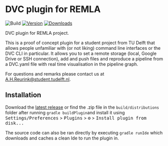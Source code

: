 # DVC plugin for REMLA

![Build](https://github.com/Huntervang/REMLA/workflows/Build/badge.svg)
[![Version](https://img.shields.io/jetbrains/plugin/v/17050-remla.svg)](https://plugins.jetbrains.com/plugin/17050-remla)
[![Downloads](https://img.shields.io/jetbrains/plugin/d/17050-remla.svg)](https://plugins.jetbrains.com/plugin/17050-remla)

<!-- Plugin description -->
DVC plugin for REMLA project.</br>

This is a proof of concept plugin for a student project from TU Delft that allows people unfamiliar with
(or not liking) command line interfaces or the DVC CLI in particular. It allows you to set a remote storage
(local, Google Drive or SSH connection), add and push files and reproduce a pipeline from a DVC.yaml file with
real time visualisation in the pipeline graph.</br>

For questions and remarks please contact us at A.H.Reurink@student.tudelft.nl.
<!-- Plugin description end -->

## Installation

Download the [latest release](https://github.com/Huntervang/REMLA/releases/latest) or find the .zip file in the `build/distributions` folder after running `gradle buildPlugin`and install it using
<kbd>Settings/Preferences</kbd> > <kbd>Plugins</kbd> > <kbd>⚙️</kbd> > <kbd>Install plugin from disk...</kbd>



The source code can also be ran directly by executing `gradle runIde` which downloads and caches a clean Ide to run the plugin in.